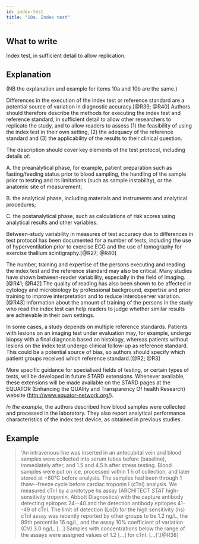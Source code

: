 ```yaml
---
id: index-test
title: "10a. Index test"
---
```

## What to write

Index test, in sufficient detail to allow replication.

## Explanation

(NB the explanation and example for items 10a and 10b are the same.)

Differences in the execution of the index test or
reference standard are a potential source of variation in diagnostic
accuracy.[@R39; @R40] Authors should therefore describe the methods for
executing the index test and reference standard, in sufficient detail to
allow other researchers to replicate the study, and to allow readers to
assess (1) the feasibility of using the index test in their own setting,
(2) the adequacy of the reference standard and (3) the applicability of
the results to their clinical question.

The description should cover key elements of the test protocol,
including details of:

A.  the preanalytical phase, for example, patient preparation such as
    fasting/feeding status prior to blood sampling, the handling of the
    sample prior to testing and its limitations (such as sample
    instability), or the anatomic site of measurement;

B.  the analytical phase, including materials and instruments and
    analytical procedures;

C.  the postanalytical phase, such as calculations of risk scores using
    analytical results and other variables.

Between-study variability in measures of test accuracy due to
differences in test protocol has been documented for a number of tests,
including the use of hyperventilation prior to exercise ECG and the use
of tomography for exercise thallium scintigraphy.[@R27; @R40]

The number, training and expertise of the persons executing and reading
the index test and the reference standard may also be critical. Many
studies have shown between-reader variability, especially in the field
of imaging.[@R41; @R42] The quality of reading has also been shown to
be affected in cytology and microbiology by professional background,
expertise and prior training to improve interpretation and to reduce
interobserver variation.[@R43] Information about the amount of training
of the persons in the study who read the index test can help readers to
judge whether similar results are achievable in their own settings.

In some cases, a study depends on multiple reference standards. Patients
with lesions on an imaging test under evaluation may, for example,
undergo biopsy with a final diagnosis based on histology, whereas
patients without lesions on the index test undergo clinical follow-up as
reference standard. This could be a potential source of bias, so authors
should specify which patient groups received which reference
standard.[@R2; @R3]

More specific guidance for specialised fields of testing, or certain
types of tests, will be developed in future STARD extensions. Whenever
available, these extensions will be made available on the STARD pages at
the EQUATOR (Enhancing the QUAlity and Transparency Of health Research)
website (<http://www.equator-network.org/>).

*In the example*, the authors described how blood samples were collected
and processed in the laboratory. They also report analytical performance
characteristics of the index test device, as obtained in previous
studies.

## Example

> 'An intravenous line was inserted in an antecubital vein
and blood samples were collected into serum tubes before (baseline),
immediately after, and 1.5 and 4.5 h after stress testing. Blood samples
were put on ice, processed within 1 h of collection, and later stored at
−80°C before analysis. The samples had been through 1 thaw--freeze cycle
before cardiac troponin I (cTnI) analysis. We measured cTnI by a
prototype hs assay (ARCHITECT *STAT* high-sensitivity troponin, Abbott
Diagnostics) with the capture antibody detecting epitopes 24--40 and the
detection antibody epitopes 41--49 of cTnI. The limit of detection (LoD)
for the high sensitivity (hs) cTnI assay was recently reported by other
groups to be 1.2 ng/L, the 99th percentile 16 ng/L, and the assay 10%
coefficient of variation (CV) 3.0 ng/L. [...] Samples with
concentrations below the range of the assays were assigned values of 1.2
[...] for cTnI. [...]'.[@R38]
